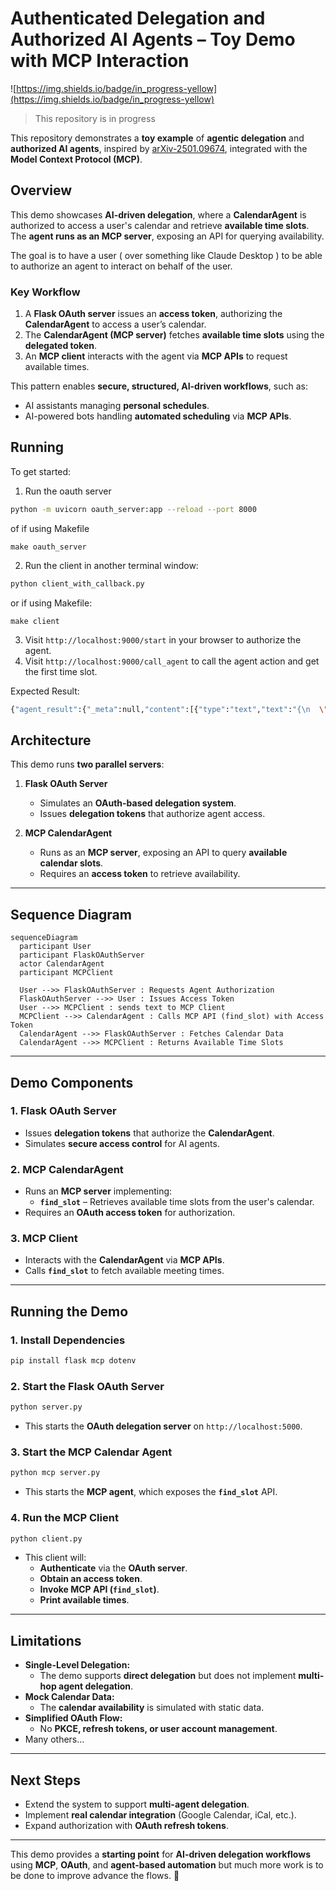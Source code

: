 # **Authenticated Delegation and Authorized AI Agents – Toy Demo with MCP Interaction**

![https://img.shields.io/badge/in_progress-yellow](https://img.shields.io/badge/in_progress-yellow)

> This repository is in progress

This repository demonstrates a **toy example** of **agentic delegation** and
**authorized AI agents**, inspired by
[arXiv-2501.09674](https://arxiv.org/abs/2501.09674), integrated with the
**Model Context Protocol (MCP)**.

## **Overview**

This demo showcases **AI-driven delegation**, where a **CalendarAgent** is
authorized to access a user's calendar and retrieve **available time slots**.
The **agent runs as an MCP server**, exposing an API for querying availability.

The goal is to have a user ( over something like Claude Desktop ) to be able to
authorize an agent to interact on behalf of the user.

### **Key Workflow**
1. A **Flask OAuth server** issues an **access token**, authorizing the
   **CalendarAgent** to access a user’s calendar.
2. The **CalendarAgent (MCP server)** fetches **available time slots** using the
   **delegated token**.
3. An **MCP client** interacts with the agent via **MCP APIs** to request
   available times.

This pattern enables **secure, structured, AI-driven workflows**, such as:
- AI assistants managing **personal schedules**.
- AI-powered bots handling **automated scheduling** via **MCP APIs**.

## Running 

To get started:

1. Run the oauth server

```sh
python -m uvicorn oauth_server:app --reload --port 8000
```

of if using Makefile

`make oauth_server`

2. Run the client in another terminal window:

```sh
python client_with_callback.py
```

or if using Makefile:

`make client`

3. Visit `http://localhost:9000/start` in your browser to authorize the agent.
4. Visit `http://localhost:9000/call_agent` to call the agent action and get the first time slot.

Expected Result:

```sh
{"agent_result":{"_meta":null,"content":[{"type":"text","text":"{\n  \"start\": \"2025-03-01T11:45\",\n  \"end\": \"2025-03-01T12:15\"\n}"}],"isError":false}}
```

## **Architecture**

This demo runs **two parallel servers**:

1. **Flask OAuth Server**  
   - Simulates an **OAuth-based delegation system**.
   - Issues **delegation tokens** that authorize agent access.

2. **MCP CalendarAgent**  
   - Runs as an **MCP server**, exposing an API to query **available calendar
     slots**.
   - Requires an **access token** to retrieve availability.

---

## **Sequence Diagram**

```mermaid
sequenceDiagram
  participant User
  participant FlaskOAuthServer
  actor CalendarAgent
  participant MCPClient

  User -->> FlaskOAuthServer : Requests Agent Authorization
  FlaskOAuthServer -->> User : Issues Access Token
  User -->> MCPClient : sends text to MCP Client
  MCPClient -->> CalendarAgent : Calls MCP API (find_slot) with Access Token
  CalendarAgent -->> FlaskOAuthServer : Fetches Calendar Data
  CalendarAgent -->> MCPClient : Returns Available Time Slots
```

---

## **Demo Components**

### **1. Flask OAuth Server**
- Issues **delegation tokens** that authorize the **CalendarAgent**.
- Simulates **secure access control** for AI agents.

### **2. MCP CalendarAgent**
- Runs an **MCP server** implementing:
  - **`find_slot`** – Retrieves available time slots from the user's calendar.
- Requires an **OAuth access token** for authorization.

### **3. MCP Client**
- Interacts with the **CalendarAgent** via **MCP APIs**.
- Calls **`find_slot`** to fetch available meeting times.

---

## **Running the Demo**

### **1. Install Dependencies**
```bash
pip install flask mcp dotenv
```

### **2. Start the Flask OAuth Server**
```bash
python server.py
```
- This starts the **OAuth delegation server** on `http://localhost:5000`.

### **3. Start the MCP Calendar Agent**
```bash
python mcp server.py
```
- This starts the **MCP agent**, which exposes the **`find_slot`** API.

### **4. Run the MCP Client**
```bash
python client.py
```
- This client will:
  - **Authenticate** via the **OAuth server**.
  - **Obtain an access token**.
  - **Invoke MCP API (`find_slot`)**.
  - **Print available times**.

---

## **Limitations**

- **Single-Level Delegation:**  
  - The demo supports **direct delegation** but does not implement **multi-hop
    agent delegation**.
- **Mock Calendar Data:**  
  - The **calendar availability** is simulated with static data.
- **Simplified OAuth Flow:**  
  - No **PKCE, refresh tokens, or user account management**.
- Many others...

---

## **Next Steps**
- Extend the system to support **multi-agent delegation**.
- Implement **real calendar integration** (Google Calendar, iCal, etc.).
- Expand authorization with **OAuth refresh tokens**.

---

This demo provides a **starting point** for **AI-driven delegation workflows**
using **MCP**, **OAuth**, and **agent-based automation** but much more work is
to be done to improve advance the flows. 🚀

